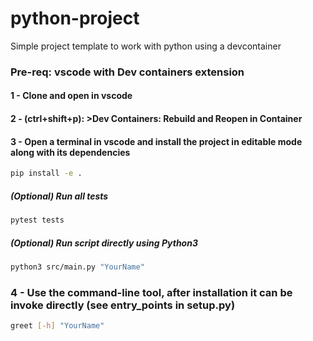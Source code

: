 # python-project
Simple project template to work with python using a devcontainer

### Pre-req: vscode with Dev containers extension
#### 1 - Clone and open in vscode
#### 2 - (ctrl+shift+p): >Dev Containers: Rebuild and Reopen in Container

#### 3 - Open a terminal in vscode and install the project in editable mode along with its dependencies
```bash
pip install -e .
```

##### (Optional) Run all tests
```bash
pytest tests
```

##### (Optional) Run script directly using Python3
```bash 
python3 src/main.py "YourName"
```

### 4 - Use the command-line tool, after installation it can be invoke directly (see entry_points in setup.py)
```bash
greet [-h] "YourName"
```
